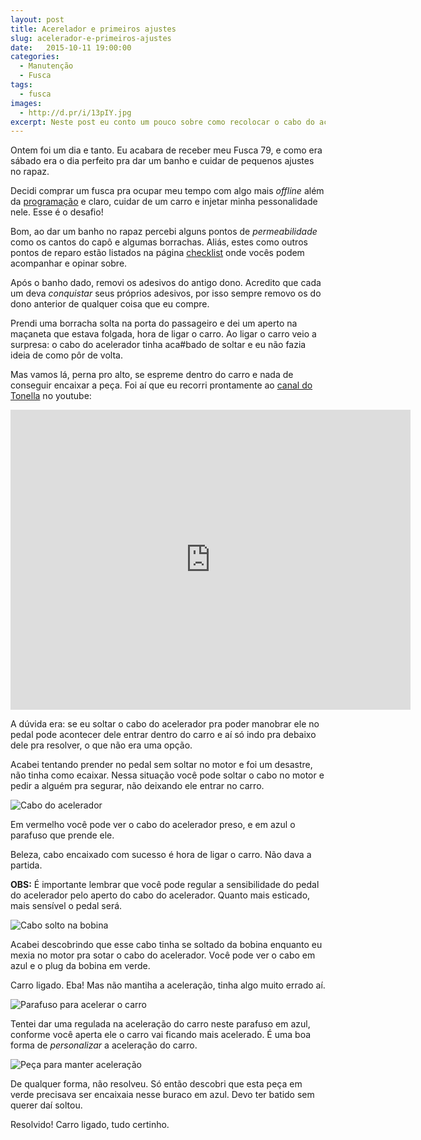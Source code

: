 ```yaml
---
layout: post
title: Acerelador e primeiros ajustes
slug: acelerador-e-primeiros-ajustes
date:   2015-10-11 19:00:00
categories:
  - Manutenção
  - Fusca
tags:
  - fusca
images:
  - http://d.pr/i/13pIY.jpg
excerpt: Neste post eu conto um pouco sobre como recolocar o cabo do acelerador, como acelerar o carro e também como manter a aceleração sem estancar.
---
```


Ontem foi um dia e tanto. Eu acabara de receber meu Fusca 79, e como era sábado era o dia perfeito pra dar um banho e cuidar de pequenos ajustes no rapaz.

Decidi comprar um fusca pra ocupar meu tempo com algo mais *offline* além da [programação](http://github.com/sergiovilar) e claro, cuidar de um carro e injetar minha pessonalidade nele. Esse é o desafio!

Bom, ao dar um banho no rapaz percebi alguns pontos de *permeabilidade* como os cantos do capô e algumas borrachas. Aliás, estes como outros pontos de reparo estão listados na página [checklist](/checklist.html) onde vocês podem acompanhar e opinar sobre.

Após o banho dado, removi os adesivos do antigo dono. Acredito que cada um deva *conquistar* seus próprios adesivos, por isso sempre removo os do dono anterior de qualquer coisa que eu compre.

Prendi uma borracha solta na porta do passageiro e dei um aperto na maçaneta que estava folgada, hora de ligar o carro. Ao ligar o carro veio a surpresa: o cabo do acelerador tinha aca#bado de soltar e eu não fazia ideia de como pôr de volta.

Mas vamos lá, perna pro alto, se espreme dentro do carro e nada de conseguir encaixar a peça. Foi aí que eu recorri prontamente ao [canal do Tonella](https://www.youtube.com/channel/UCJZ75yOincDOGYJ0R53sjyw) no youtube:  

<iframe width="640" height="480" src="https://www.youtube.com/embed/oKqubdYBs4Y" frameborder="0" allowfullscreen></iframe>

A dúvida era: se eu soltar o cabo do acelerador pra poder manobrar ele no pedal pode acontecer dele entrar dentro do carro e aí só indo pra debaixo dele pra resolver, o que não era uma opção.

Acabei tentando prender no pedal sem soltar no motor e foi um desastre, não tinha como ecaixar. Nessa situação você pode soltar o cabo no motor e pedir a alguém pra segurar, não deixando ele entrar no carro.

![Cabo do acelerador](http://d.pr/i/1aOOJ.jpg)

Em vermelho você pode ver o cabo do acelerador preso, e em azul o parafuso que prende ele.

Beleza, cabo encaixado com sucesso é hora de ligar o carro. Não dava a partida.

**OBS:** É importante lembrar que você pode regular a sensibilidade do pedal do acelerador pelo aperto do cabo do acelerador. Quanto mais esticado, mais sensível o pedal será.

![Cabo solto na bobina](http://d.pr/i/1adtW.jpg)

Acabei descobrindo que esse cabo tinha se soltado da bobina enquanto eu mexia no motor pra sotar o cabo do acelerador. Você pode ver o cabo em azul e o plug da bobina em verde.

Carro ligado. Eba! Mas não mantiha a aceleração, tinha algo muito errado aí.

![Parafuso para acelerar o carro](http://d.pr/i/1eRib.jpg)

Tentei dar uma regulada na aceleração do carro neste parafuso em azul, conforme você aperta ele o carro vai ficando mais acelerado. É uma boa forma de *personalizar* a aceleração do carro.

![Peça para manter aceleração](http://d.pr/i/1l6qG.jpg)

De qualquer forma, não resolveu. Só então descobri que esta peça em verde precisava ser encaixaia nesse buraco em azul. Devo ter batido sem querer daí soltou.

Resolvido! Carro ligado, tudo certinho.
